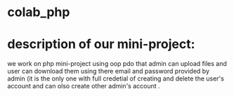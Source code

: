 # colab_php
description of our mini-project:
===============================
we work on php  mini-project using oop pdo that admin can upload files and user can download them using 
there email and password provided by admin (it is the only one with full credetial of creating and delete 
the user's account and can olso create other admin's account .  
